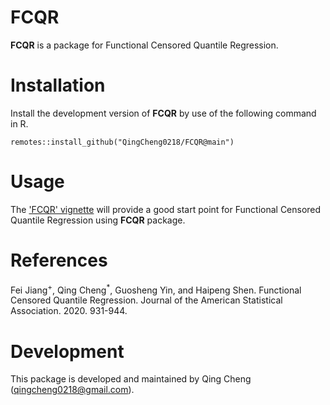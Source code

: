 FCQR
=======

**FCQR** is a package for Functional Censored Quantile Regression.

Installation
============
Install the development version of **FCQR** by use of the following command in R.
```
remotes::install_github("QingCheng0218/FCQR@main")
```


Usage
=========
The ['FCQR' vignette](https://github.com/QingCheng0218/FCQR/blob/main/vignettes/FCQR.pdf) will provide a good start point for Functional Censored Quantile Regression using **FCQR** package. 

References
==========
Fei Jiang<sup>+</sup>, Qing Cheng<sup>*</sup>, Guosheng Yin, and Haipeng Shen. Functional Censored Quantile Regression. Journal of the American Statistical Association. 2020. 931-944.

Development
===========

This package is developed and maintained by Qing Cheng (qingcheng0218@gmail.com).
 
